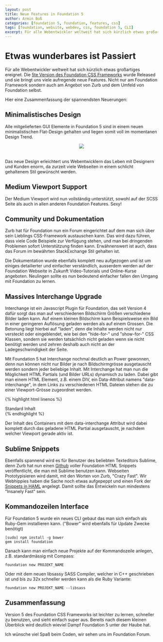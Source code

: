 ```yaml
---
layout: post
title: Neue Features in Foundation 5
author: Armin Boß
categories: [foundation 5, foundation, features, css]
tags: [foundation, website, webdev, css, foundation 5, CLI]
excerpt: Für alle Webentwickler weltweit hat sich kürzlich etwas großartiges ereignet. Die [5te Version des Foundation CSS Frameworks](http://foundation.zurb.com) wurde Released, und sie bringt uns viele aufregende neue Features. Nicht nur am Foundation Framework selbst sondern auch am Angebot von Zurb und dem Umfeld von Foundation selbst. Hier eine Zusammenfassung der Neuerungen die ich am spannendsten finde.
---
```


Etwas wunderbares ist Passiert
==============================

Für alle Webentwickler weltweit hat sich kürzlich etwas großartiges ereignet. Die [5te Version des Foundation CSS Frameworks](http://foundation.zurb.com) wurde Released und sie bringt uns viele aufregende neue Features. Nicht nur am Foundation Framework sondern auch am Angebot von Zurb und dem Umfeld von Foundation selbst.

Hier eine Zusammenfassung der spannendsten Neuerungen:


Minimalistisches Design
-----------------------

Alle mitgelieferten GUI Elemente in Foundation 5 sind in einem neuen minimalistischen Flat-Design gehalten und liegen somit voll im momentanen Design Trend.

<div style="text-align: center">
  <img src="{% asset_path blog/foundation_minimalistic.jpg %}" style="width: auto; padding-bottom: 20px;"/>
</div>
 
Das neue Design erleichtert uns Webentwicklern das Leben mit Designern und Kunden enorm, da zurzeit viele Webseiten in einem schlicht gehaltenem Stil gewünscht werden.


Medium Viewport Support
-----------------------

Der Medium Viewport wird nun vollständig unterstützt, sowohl auf der SCSS Seite als auch in allen anderen Foundation Features. Sexy!


Community und Dokumentation
---------------------------

Zurb hat für Foundation nun ein Forum eingerichtet auf dem man sich über sein Lieblings CSS-Framework austauschen kann.
Das wird dazu führen, dass viele Code Beispiele zur Verfügung stehen, und man bei dringenden Problemen sofort Unterstützung finden kann.
Erwähnenswert ist auch, dass das Forum im bewährten StackExchange Stil gehalten ist.

Die Dokumentation wurde ebenfalls komplett neu aufgezogen und ist um einiges detailierter und einfacher verständlich, ausserdem werden auf der Foundation Webseite in Zukunft Video-Tutorials und Online-Kurse angeboten.
Neulingen sollte es nun bedeutend einfacher fallen den Umgang mit Foundation zu lernen.

Massives Interchange Upgrade
----------------------------

Interchange ist ein Javascript Plugin für Foundation, das seit Version 4 dafür sorgt das man auf verschiedenen Bildschirm Größen verschiedene Bilder laden kann.
Auf einem kleinen Bildschirm kann Beispielsweise ein Bild in einer geringeren Auflösung geladen werden als auf einem Grossen. Die Betonung liegt hierbei auf "laden", denn die Inhalte werden nicht nur versteckt oder eingeblendet, wie bei den "hide-for-" und "show-for-" CSS Klassen, sondern sie werden tatsächlich nicht geladen wenn sie nicht benötigt werden und zehren deshalb auch nicht an der Ladegeschwindigkeit der Seite.

Mit Foundation 5 hat Interchange nochmal deutlich an Power gewonnen, denn nun können nicht nur Bilder je nach Bildschirmgrösse ausgetauscht werden sondern jeder beliebige Inhalt.
Mit Interchange hat man nun die Möglichkeit HTML Partials (und Bilder URLs) dynamisch zu laden. Dabei gibt man einem HTML Element, z.B. einem DIV, ein Data-Attribut namens "data-interchange", in dem Links zu verschiedenen HTML Dateien stehen die zu einer Viewport-Grösse zugeordnet werden.

{% highlight html linenos %}
    <div data-interchange="[/pfad/klein.html, (small)], [/pfad/gross.html, (large)]"> 
        Standard Inhalt
    </div>
{% endhighlight %}

Der Inhalt des Containers mit dem data-interchange Attribut wird dabei komplett durch das geladene HTML Partial ausgetauscht, je nachdem welcher Viewport gerade aktiv ist.

Sublime Snippets
----------------

Ebenfalls spannend wird es für Benutzer des beliebten Texteditors Sublime, denn Zurb hat nun einen [Github](https://github.com/zurb/foundation-5-sublime-snippets) voller Foundation HTML Snippets veröffentlicht, die man mit Sublime benutzen kann.
Webseiten Prototypisieren wird damit, mit den Worten von Zurb, "Crazy Fast".
Wir Webhippies haben die Sache noch etwas aufgepeppt und einen Fork der [Snippets in HAML](https://github.com/webhippie/foundation-5-sublime-snippets/tree/haml-snippets/Snippets/Sublime%20Snippets/haml) angelegt. Damit sollte das Entwickeln nun mindestens "Insanely Fast" sein.

Kommandozeilen Interface
------------------------

Für Foundation 5 wurde ein neues CLI gebaut das man sich einfach als Ruby-Gem installieren kann. ("Bower" wird ebenfalls für Update Zwecke benötigt)

    [sudo] npm install -g bower
    gem install foundation

Danach kann man einfach neue Projekte auf der Kommandozeile anlegen, z.B. standardmässig mit Compass:

    foundation new PROJEKT_NAME

Oder mit dem neuen libsassy SASS Compiler, welcher in C++ geschrieben ist und bis zu 32x schneller werden kann als die Ruby Variante:

    foundation new PROJEKT_NAME --libsass

Zusammenfassung
---------------

Version 5 des Foundation CSS Frameworks ist leichter zu lernen, schneller zu benutzen, und sieht einfach super aus. Bereits nach diesem kleinen Überblick wird deutlich wieviel Dampf Foundation 5 unter der Haube hat.

Ich wünsche viel Spaß beim Coden, wir sehen uns im Foundation Forum.
